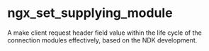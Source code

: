 ngx_set_supplying_module
========================

A make client request header field value within the life cycle of the connection modules effectively, based on the NDK development.
